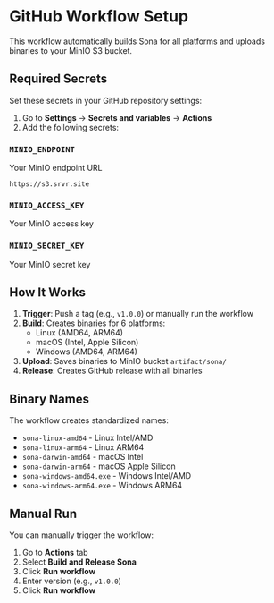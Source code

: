 # GitHub Workflow Setup

This workflow automatically builds Sona for all platforms and uploads binaries to your MinIO S3 bucket.

## Required Secrets

Set these secrets in your GitHub repository settings:

1. Go to **Settings** → **Secrets and variables** → **Actions**
2. Add the following secrets:

### `MINIO_ENDPOINT`
Your MinIO endpoint URL
```
https://s3.srvr.site
```

### `MINIO_ACCESS_KEY`
Your MinIO access key

### `MINIO_SECRET_KEY`
Your MinIO secret key

## How It Works

1. **Trigger**: Push a tag (e.g., `v1.0.0`) or manually run the workflow
2. **Build**: Creates binaries for 6 platforms:
   - Linux (AMD64, ARM64)
   - macOS (Intel, Apple Silicon)
   - Windows (AMD64, ARM64)
3. **Upload**: Saves binaries to MinIO bucket `artifact/sona/`
4. **Release**: Creates GitHub release with all binaries

## Binary Names

The workflow creates standardized names:
- `sona-linux-amd64` - Linux Intel/AMD
- `sona-linux-arm64` - Linux ARM64
- `sona-darwin-amd64` - macOS Intel
- `sona-darwin-arm64` - macOS Apple Silicon
- `sona-windows-amd64.exe` - Windows Intel/AMD
- `sona-windows-arm64.exe` - Windows ARM64

## Manual Run

You can manually trigger the workflow:
1. Go to **Actions** tab
2. Select **Build and Release Sona**
3. Click **Run workflow**
4. Enter version (e.g., `v1.0.0`)
5. Click **Run workflow**
